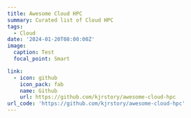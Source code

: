 ```yaml
---
title: Awesome Cloud HPC
summary: Curated list of Cloud HPC
tags:
  - Cloud
date: '2024-01-20T08:00:00Z'
image:
  caption: Test
  focal_point: Smart

link:
  - icon: github
    icon_pack: fab
    name: Github
    url: https://github.com/kjrstory/awesome-cloud-hpc
url_code: 'https://github.com/kjrstory/awesome-cloud-hpc'
---
```



